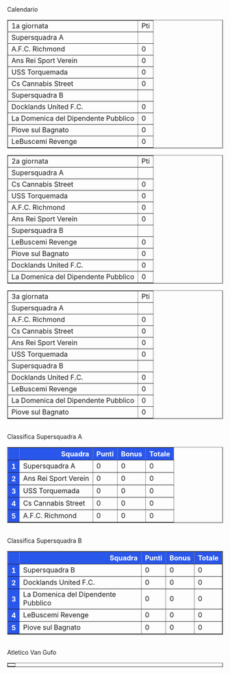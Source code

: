 <style>th{background-color: rgb(42, 87, 235);color: white;}</style><th>Calendario</th><table border="1" class="dataframe">
  <tbody>
    <tr>
      <td>1a giornata</td>
      <td>Pti</td>
    </tr>
    <tr>
      <td>Supersquadra A</td>
      <td></td>
    </tr>
    <tr>
      <td>A.F.C. Richmond</td>
      <td>0</td>
    </tr>
    <tr>
      <td>Ans Rei Sport Verein</td>
      <td>0</td>
    </tr>
    <tr>
      <td>USS Torquemada</td>
      <td>0</td>
    </tr>
    <tr>
      <td>Cs Cannabis Street</td>
      <td>0</td>
    </tr>
    <tr>
      <td>Supersquadra B</td>
      <td></td>
    </tr>
    <tr>
      <td>Docklands United F.C.</td>
      <td>0</td>
    </tr>
    <tr>
      <td>La Domenica del Dipendente Pubblico</td>
      <td>0</td>
    </tr>
    <tr>
      <td>Piove sul Bagnato</td>
      <td>0</td>
    </tr>
    <tr>
      <td>LeBuscemi Revenge</td>
      <td>0</td>
    </tr>
  </tbody>
</table><table border="1" class="dataframe">
  <tbody>
    <tr>
      <td>2a giornata</td>
      <td>Pti</td>
    </tr>
    <tr>
      <td>Supersquadra A</td>
      <td></td>
    </tr>
    <tr>
      <td>Cs Cannabis Street</td>
      <td>0</td>
    </tr>
    <tr>
      <td>USS Torquemada</td>
      <td>0</td>
    </tr>
    <tr>
      <td>A.F.C. Richmond</td>
      <td>0</td>
    </tr>
    <tr>
      <td>Ans Rei Sport Verein</td>
      <td>0</td>
    </tr>
    <tr>
      <td>Supersquadra B</td>
      <td></td>
    </tr>
    <tr>
      <td>LeBuscemi Revenge</td>
      <td>0</td>
    </tr>
    <tr>
      <td>Piove sul Bagnato</td>
      <td>0</td>
    </tr>
    <tr>
      <td>Docklands United F.C.</td>
      <td>0</td>
    </tr>
    <tr>
      <td>La Domenica del Dipendente Pubblico</td>
      <td>0</td>
    </tr>
  </tbody>
</table><table border="1" class="dataframe">
  <tbody>
    <tr>
      <td>3a giornata</td>
      <td>Pti</td>
    </tr>
    <tr>
      <td>Supersquadra A</td>
      <td></td>
    </tr>
    <tr>
      <td>A.F.C. Richmond</td>
      <td>0</td>
    </tr>
    <tr>
      <td>Cs Cannabis Street</td>
      <td>0</td>
    </tr>
    <tr>
      <td>Ans Rei Sport Verein</td>
      <td>0</td>
    </tr>
    <tr>
      <td>USS Torquemada</td>
      <td>0</td>
    </tr>
    <tr>
      <td>Supersquadra B</td>
      <td></td>
    </tr>
    <tr>
      <td>Docklands United F.C.</td>
      <td>0</td>
    </tr>
    <tr>
      <td>LeBuscemi Revenge</td>
      <td>0</td>
    </tr>
    <tr>
      <td>La Domenica del Dipendente Pubblico</td>
      <td>0</td>
    </tr>
    <tr>
      <td>Piove sul Bagnato</td>
      <td>0</td>
    </tr>
  </tbody>
</table><th><br/></th><th>Classifica Supersquadra A</th><table border="1" class="dataframe">
  <thead>
    <tr style="text-align: right;">
      <th></th>
      <th>Squadra</th>
      <th>Punti</th>
      <th>Bonus</th>
      <th>Totale</th>
    </tr>
  </thead>
  <tbody>
    <tr>
      <th>1</th>
      <td>Supersquadra A</td>
      <td>0</td>
      <td>0</td>
      <td>0</td>
    </tr>
    <tr>
      <th>2</th>
      <td>Ans Rei Sport Verein</td>
      <td>0</td>
      <td>0</td>
      <td>0</td>
    </tr>
    <tr>
      <th>3</th>
      <td>USS Torquemada</td>
      <td>0</td>
      <td>0</td>
      <td>0</td>
    </tr>
    <tr>
      <th>4</th>
      <td>Cs Cannabis Street</td>
      <td>0</td>
      <td>0</td>
      <td>0</td>
    </tr>
    <tr>
      <th>5</th>
      <td>A.F.C. Richmond</td>
      <td>0</td>
      <td>0</td>
      <td>0</td>
    </tr>
  </tbody>
</table><th><br/></th><th>Classifica Supersquadra B</th><table border="1" class="dataframe">
  <thead>
    <tr style="text-align: right;">
      <th></th>
      <th>Squadra</th>
      <th>Punti</th>
      <th>Bonus</th>
      <th>Totale</th>
    </tr>
  </thead>
  <tbody>
    <tr>
      <th>1</th>
      <td>Supersquadra B</td>
      <td>0</td>
      <td>0</td>
      <td>0</td>
    </tr>
    <tr>
      <th>2</th>
      <td>Docklands United F.C.</td>
      <td>0</td>
      <td>0</td>
      <td>0</td>
    </tr>
    <tr>
      <th>3</th>
      <td>La Domenica del Dipendente Pubblico</td>
      <td>0</td>
      <td>0</td>
      <td>0</td>
    </tr>
    <tr>
      <th>4</th>
      <td>LeBuscemi Revenge</td>
      <td>0</td>
      <td>0</td>
      <td>0</td>
    </tr>
    <tr>
      <th>5</th>
      <td>Piove sul Bagnato</td>
      <td>0</td>
      <td>0</td>
      <td>0</td>
    </tr>
  </tbody>
</table><th><br/></th><th>Atletico Van Gufo</th><table border="1" class="dataframe">
  <tbody>
    <tr>
      <td></td>
    </tr>
  </tbody>
</table>